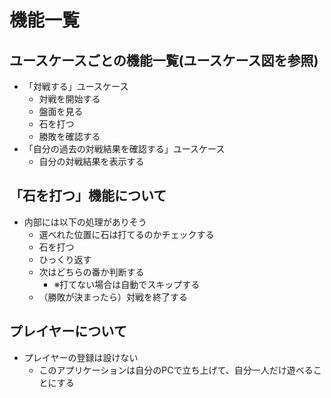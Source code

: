 # 機能一覧

## ユースケースごとの機能一覧(ユースケース図を参照)

- 「対戦する」ユースケース
  - 対戦を開始する
  - 盤面を見る
  - 石を打つ
  - 勝敗を確認する
- 「自分の過去の対戦結果を確認する」ユースケース
  - 自分の対戦結果を表示する

## 「石を打つ」機能について

- 内部には以下の処理がありそう
  - 選べれた位置に石は打てるのかチェックする
  - 石を打つ
  - ひっくり返す
  - 次はどちらの番か判断する
    - ※打てない場合は自動でスキップする
  - （勝敗が決まったら）対戦を終了する


## プレイヤーについて

- プレイヤーの登録は設けない
  - このアプリケーションは自分のPCで立ち上げて、自分一人だけ遊べることにする
  